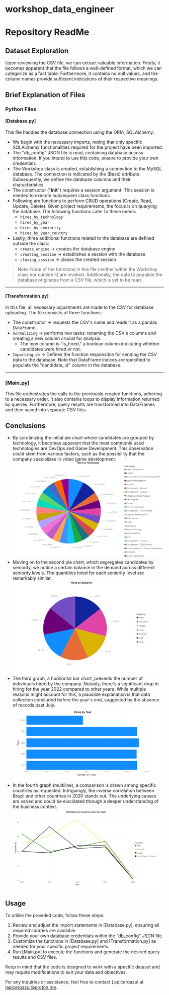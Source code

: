 # workshop_data_engineer
# Repository ReadMe

## Dataset Exploration

Upon reviewing the CSV file, we can extract valuable information. Firstly, it becomes apparent that the file follows a well-defined format, which we can categorize as a fact table. Furthermore, it contains no null values, and the column names provide sufficient indications of their respective meanings.

## Brief Explanation of Files

### Python Files

#### [Database.py]

This file handles the database connection using the ORM, SQLAlchemy.
- We begin with the necessary imports, noting that only specific SQLAlchemy functionalities required for the project have been imported.
- The "db_config" JSON file is read, containing database access information. If you intend to use this code, ensure to provide your own credentials.
- The Workshop class is created, establishing a connection to the MySQL database. The connection is indicated by the (Base) attribute. Subsequently, we define the database columns and their characteristics.
- The constructor ("__init__") requires a session argument. This session is needed to execute subsequent class functions.
- Following are functions to perform CRUD operations (Create, Read, Update, Delete). Given project requirements, the focus is on querying the database. The following functions cater to these needs:
  - `hires_by_technology`
  - `hires_by_year`
  - `hires_by_seniority`
  - `hires_by_year_country`
- Lastly, three additional functions related to the database are defined outside the class:
  - `create_engine` → creates the database engine
  - `creating_session` → establishes a session with the database
  - `closing_session` → closes the created session

> Note: None of the functions in this file (neither within the Workshop class nor outside it) are invoked. Additionally, the data to populate the database originates from a CSV file, which is yet to be read.

---

#### [Transformation.py]

In this file, all necessary adjustments are made to the CSV for database uploading. The file consists of three functions:
- The constructor → requests the CSV's name and reads it as a pandas DataFrame.
- `normalizing` → performs two tasks: renaming the CSV's columns and creating a new column crucial for analysis.
  - The new column is "is_hired," a boolean column indicating whether candidates were hired or not.
- `Importing_db` → Defines the function responsible for sending the CSV data to the database. Note that DataFrame indices are specified to populate the "candidate_id" column in the database.

---

### [Main.py]

This file orchestrates the calls to the previously created functions, adhering to a necessary order. It also contains loops to display information returned by queries. Furthermore, query results are transformed into DataFrames and then saved into separate CSV files.

## Conclusions

- By scrutinizing the initial pie chart where candidates are grouped by technology, it becomes apparent that the most commonly used technologies are DevOps and Game Development. This observation could stem from various factors, such as the possibility that the company specializes in video game development.
![Hires by Technology](\images\Hires_by_Technology.png)
- Moving on to the second pie chart, which segregates candidates by seniority, we notice a certain balance in the demand across different seniority levels. The quantities hired for each seniority level are remarkably similar.
![Hires by Seniority](\images\Hires_by_Seniority.png)
- The third graph, a horizontal bar chart, presents the number of individuals hired by the company. Notably, there's a significant drop in hiring for the year 2022 compared to other years. While multiple reasons might account for this, a plausible explanation is that data collection concluded before the year's end, suggested by the absence of records past July.
![Hires by Years](\images\Hires_by_Year.png)
- In the fourth graph (multiline), a comparison is drawn among specific countries as requested. Intriguingly, the inverse correlation between Brazil and other countries in 2020 stands out. The underlying causes are varied and could be elucidated through a deeper understanding of the business context.
![Hires by Countries over the years](\images\Hires_by_year_countries.png)

## Usage

To utilize the provided code, follow these steps:
1. Review and adjust the import statements in [Database.py], ensuring all required libraries are available.
2. Provide your own database credentials within the "db_config" JSON file.
3. Customize the functions in [Database.py] and [Transformation.py] as needed for your specific project requirements.
4. Run [Main.py] to execute the functions and generate the desired query results and CSV files.

Keep in mind that the code is designed to work with a specific dataset and may require modifications to suit your data and objectives.

For any inquiries or assistance, feel free to contact Lapiceroazul at lapiceroazul@proton.me.
